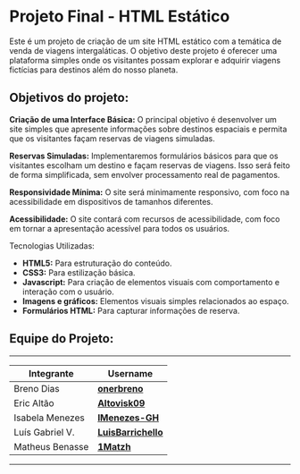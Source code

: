 # Projeto Final - HTML Estático

Este é um projeto de criação de um site HTML estático com a temática de venda de viagens intergaláticas. O objetivo deste projeto é oferecer uma plataforma simples onde os visitantes possam explorar e adquirir viagens fictícias para destinos além do nosso planeta.

## Objetivos do projeto:

**Criação de uma Interface Básica:** O principal objetivo é desenvolver um site simples que apresente informações sobre destinos espaciais e permita que os visitantes façam reservas de viagens simuladas.

**Reservas Simuladas:** Implementaremos formulários básicos para que os visitantes escolham um destino e façam reservas de viagens. Isso será feito de forma simplificada, sem envolver processamento real de pagamentos.

**Responsividade Mínima:** O site será minimamente responsivo, com foco na acessibilidade em dispositivos de tamanhos diferentes.

**Acessibilidade:** O site contará com recursos de acessibilidade, com foco em tornar a apresentação acessível para todos os usuários.

Tecnologias Utilizadas:

 - **HTML5:** Para estruturação do conteúdo.
 - **CSS3:** Para estilização básica.
 - **Javascript:** Para criação de elementos visuais com comportamento e interação com o usuário.
 - **Imagens e gráficos:** Elementos visuais simples relacionados ao espaço.
 - **Formulários HTML:** Para capturar informações de reserva.

## Equipe do Projeto:

------------------------------------------------------------------------------------
| Integrante         | Username                                                    | 
|--------------------|-------------------------------------------------------------|
| Breno Dias         | **[onerbreno](https://github.com/onerbreno)**               |
| Eric Altão         | **[Altovisk09](https://github.com/Altovisk09)**             |
| Isabela Menezes    | **[IMenezes-GH](https://github.com/IMenezes-GH)**           |
| Luís Gabriel V.    | **[LuisBarrichello](https://github.com/LuisBarrichello)**   |
| Matheus Benasse    | **[1Matzh](https://github.com/1Matzh)**                     |
------------------------------------------------------------------------------------